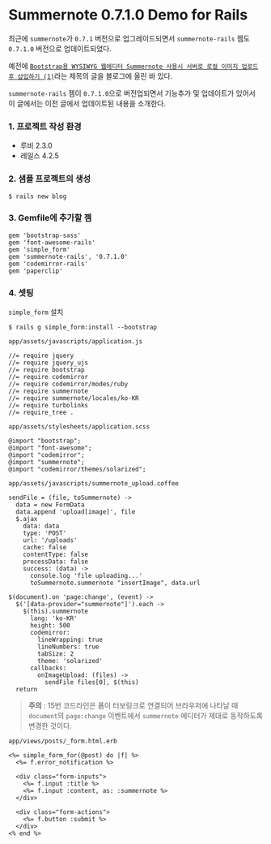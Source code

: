 # Summernote 0.7.1.0 Demo for Rails


최근에 `summernote`가 `0.7.1` 버전으로 업그레이드되면서 `summernote-rails` 젬도 `0.7.1.0` 버전으로 업데이트되었다.

예전에 [`Bootstrap용 WYSIWYG 웹에디터 Summernote 사용시 서버로 로컬 이미지 업로드후 삽입하기 (1)`](http://bit.ly/summernote-rails-for-fileupload-1)라는 제목의 글을 블로그에 올린 바 있다.

`summernote-rails` 젬이 `0.7.1.0`으로 버전업되면서 기능추가 및 업데이트가 있어서 이 글에서는 이전 글에서 업데이트된 내용을 소개한다.

### 1. 프로젝트 작성 환경

- 루비 2.3.0
- 레일스 4.2.5

### 2. 샘플 프로젝트의 생성

```
$ rails new blog
```

### 3. Gemfile에 추가할 젬

```
gem 'bootstrap-sass'
gem 'font-awesome-rails'
gem 'simple_form'
gem 'summernote-rails', '0.7.1.0'
gem 'codemirror-rails'
gem 'paperclip'
```

### 4. 셋팅

`simple_form` 설치

```
$ rails g simple_form:install --bootstrap
```

`app/assets/javascripts/application.js`

```
//= require jquery
//= require jquery_ujs
//= require bootstrap
//= require codemirror
//= require codemirror/modes/ruby
//= require summernote
//= require summernote/locales/ko-KR
//= require turbolinks
//= require_tree .
```

`app/assets/stylesheets/application.scss`

```
@import "bootstrap";
@import "font-awesome";
@import "codemirror";
@import "summernote";
@import "codemirror/themes/solarized";
```


`app/assets/javascripts/summernote_upload.coffee`

```
sendFile = (file, toSummernote) ->
  data = new FormData
  data.append 'upload[image]', file
  $.ajax
    data: data
    type: 'POST'
    url: '/uploads'
    cache: false
    contentType: false
    processData: false
    success: (data) ->
      console.log 'file uploading...'
      toSummernote.summernote "insertImage", data.url

$(document).on 'page:change', (event) ->
  $('[data-provider="summernote"]').each ->
    $(this).summernote
      lang: 'ko-KR'
      height: 500
      codemirror:
        lineWrapping: true
        lineNumbers: true
        tabSize: 2
        theme: 'solarized'
      callbacks:
        onImageUpload: (files) ->
          sendFile files[0], $(this)
  return
```

> **주의** : 15번 코드라인은 폼이 터보링크로 연결되어 브라우저에 나타날 때 `document`의 `page:change` 이벤트에서 `summernote` 에디터가 제대로 동작하도록 변경한 것이다.


`app/views/posts/_form.html.erb`

```
<%= simple_form_for(@post) do |f| %>
  <%= f.error_notification %>

  <div class="form-inputs">
    <%= f.input :title %>
    <%= f.input :content, as: :summernote %>
  </div>

  <div class="form-actions">
    <%= f.button :submit %>
  </div>
<% end %>
```

